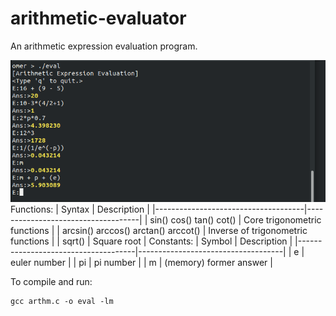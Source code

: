 # arithmetic-evaluator
An arithmetic expression evaluation program.

![Screenshot](ss.png)
Functions:
| Syntax                              | Description                        |
|-------------------------------------|------------------------------------|
| sin() cos() tan() cot()             | Core trigonometric functions       |
| arcsin() arccos() arctan() arccot() | Inverse of trigonometric functions |
| sqrt()                              | Square root                        |
Constants:
| Symbol                              | Description                        |
|-------------------------------------|------------------------------------|
| e             | euler number      |
| pi | pi number |
| m                              | (memory) former answer                        |

To compile and run:

    gcc arthm.c -o eval -lm
    


